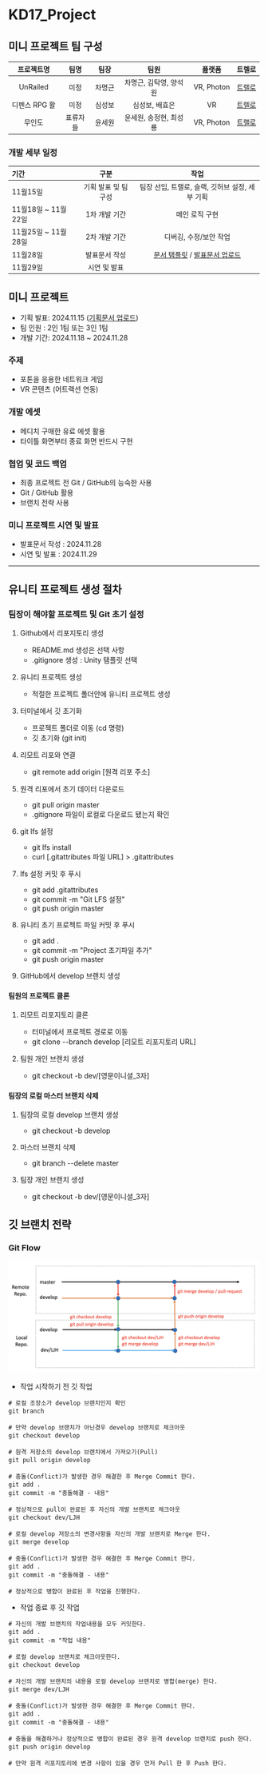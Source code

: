 # KD17_Project

## 미니 프로젝트 팀 구성

|  프로젝트명   |   팀명   |  팀장  |          팀원          |   픒랫폼   |                                                     트렐로                                                     |
| :-----------: | :------: | :----: | :--------------------: | :--------: | :------------------------------------------------------------------------------------------------------------: |
|   UnRailed    |   미정   | 차명근 | 차명근, 김탁영, 양석원 | VR, Photon | [트렐로](https://trello.com/b/5fGuIDl0/mini-projectunrailed-vr?search_id=bcff72fe-7af4-4895-b43c-0a867e8ba7ae) |
| 디펜스 RPG 활 |   미정   | 심성보 |     심성보, 배효은     |     VR     |                            [트렐로](https://trello.com/b/7kuEACU7/my-trello-board)                             |
|    무인도     | 표류자들 | 윤세원 | 윤세원, 송정현, 최성룡 | VR, Photon |                            [트랠로](https://trello.com/b/7kuEACU7/my-trello-board)                             |

### 개발 세부 일정

| 기간                |         구분         |                      작업                       |
| :------------------ | :------------------: | :---------------------------------------------: |
| 11월15일            | 기획 발표 및 팀 구성 | 팀장 선임, 트랠로, 슬랙, 깃허브 설정, 세부 기획 |
| 11월18일 ~ 11월22일 |    1차 개발 기간     |                 메인 로직 구현                  |
| 11월25일 ~ 11월28일 |    2차 개발 기간     |             디버깅, 수정/보안 작업              |
| 11월28일            |    발표문서 작성     |      [문서 탬플릿]() / [발표문서 업로드]()      |
| 11월29일            |     시연 및 발표     |                                                 |


## 미니 프로젝트

- 기획 발표: 2024.11.15 ([기획문서 업로드](https://drive.google.com/drive/folders/1r4X86MJrmzo3YP9tDqsx6CPOKeBEw2Vg?usp=share_link))
- 팀 인원 : 2인 1팀 또는 3인 1팀
- 개발 기간: 2024.11.18 ~ 2024.11.28

### 주제

- 포톤을 응용한 네트워크 게임
- VR 콘텐츠 (어트랙션 연동)

### 개발 에셋

- 메디치 구매한 유료 에셋 활용
- 타이틀 화면부터 종료 화면 반드시 구현

### 협업 및 코드 백업

- 최종 프로젝트 전 Git / GitHub의 능숙한 사용
- Git / GitHub 활용
- 브랜치 전략 사용

### 미니 프로젝트 시연 및 발표

- 발표문서 작성 : 2024.11.28
- 시연 및 발표 : 2024.11.29

---

## 유니티 프로젝트 생성 절차

### 팀장이 해야할 프로젝트 및 Git 초기 설정

1. Github에서 리포지토리 생성
     - README.md 생성은 선택 사항
     - .gitignore 생성 : Unity 탬플릿 선택

2. 유니티 프로젝트 생성
     - 적절한 프로젝트 폴더안에 유니티 프로젝트 생성

3. 터미널에서 깃 초기화
     - 프로젝트 폴더로 이동 (cd 명령)
     - 깃 초기화 (git init)

4. 리모트 리포와 연결
     - git remote add origin [원격 리포 주소]

5. 원격 리포에서 초기 데이터 다운로드
     - git pull origin master
     - .gitignore 파일이 로컬로 다운로드 됐는지 확인

6. git lfs 설정
     - git lfs install
     - curl [.gitattributes 파일 URL] > .gitattributes

7. lfs 설정 커밋 후 푸시
     - git add .gitattributes 
     - git commit -m "Git LFS 설정"
     - git push origin master

8. 유니티 초기 프로젝트 파일 커밋 후 푸시
     - git add .
     - git commit -m "Project 초기파일 추가"
     - git push origin master

9. GitHub에서 develop 브랜치 생성

#### 팀원의 프로젝트 클론

1. 리모트 리포지토리 클론
     - 터미널에서 프로젝트 경로로 이동
     - git clone --branch develop [리모트 리포지토리 URL]

2. 팀원 개인 브랜치 생성
     - git checkout -b dev/[영문이니셜_3자]

#### 팀장의 로컬 마스터 브랜치 삭제

1. 팀장의 로컬 develop 브랜치 생성
     - git checkout -b develop

2. 마스터 브랜치 삭제
     - git branch --delete master

3. 팀장 개인 브랜치 생성
     - git checkout -b dev/[영문이니셜_3자]


## 깃 브랜치 전략
### Git Flow

![](assets/git-flow-new.png)

- 작업 시작하기 전 깃 작업

```shell
# 로컬 조장소가 develop 브랜치인지 확인
git branch

# 만약 develop 브랜치가 아닌경우 develop 브랜치로 체크아웃
git checkout develop

# 원격 저장소의 develop 브랜치에서 가져오기(Pull)
git pull origin develop

# 충돌(Conflict)가 발생한 경우 해결한 후 Merge Commit 한다.
git add .
git commit -m "충돌해결 - 내용"

# 정상적으로 pull이 완료된 후 자신의 개발 브랜치로 체크아웃
git checkout dev/LJH

# 로컬 develop 저장소의 변경사항을 자신의 개발 브랜치로 Merge 한다.
git merge develop

# 충돌(Conflict)가 발생한 경우 해결한 후 Merge Commit 한다.
git add .
git commit -m "충돌해결 - 내용"

# 정상적으로 병합이 완료된 후 작업을 진행한다.

```

- 작업 종료 후 깃 작업

```shell
# 자신의 개발 브랜치의 작업내용을 모두 커밋한다.
git add .
git commit -m "작업 내용"

# 로컬 develop 브랜치로 체크아웃한다.
git checkout develop

# 자신의 개발 브랜치의 내용을 로컬 develop 브랜치로 병합(merge) 한다.
git merge dev/LJH

# 충돌(Conflict)가 발생한 경우 해결한 후 Merge Commit 한다.
git add .
git commit -m "충돌해결 - 내용"

# 충돌을 해결하거나 정상적으로 병합이 완료된 경우 원격 develop 브랜치로 push 한다.
git push origin develop

# 만약 원격 리포지토리에 변경 사항이 있을 경우 먼저 Pull 한 후 Push 한다.
```